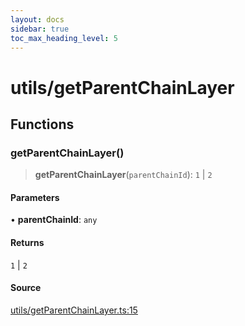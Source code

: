 ```yaml
---
layout: docs
sidebar: true
toc_max_heading_level: 5
---
```


# utils/getParentChainLayer

## Functions

### getParentChainLayer()

> **getParentChainLayer**(`parentChainId`): `1` \| `2`

#### Parameters

• **parentChainId**: `any`

#### Returns

`1` \| `2`

#### Source

[utils/getParentChainLayer.ts:15](https://github.com/offchainlabs/arbitrum-orbit-sdk/blob/fa20b8d23170b5196c4c9cdb5fc2dfefa349f1c8/src/utils/getParentChainLayer.ts#L15)
